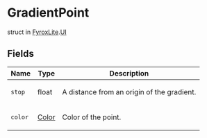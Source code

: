 # GradientPoint
struct in [FyroxLite](../../scripting_api.md).[UI](../UI.md)

## Fields
| Name | Type | Description |
|---|---|---|
| `stop` | float | <p>A distance from an origin of the gradient.</p> |
| `color` | [Color](../Color/Color.md) | <p>Color of the point.</p> |
